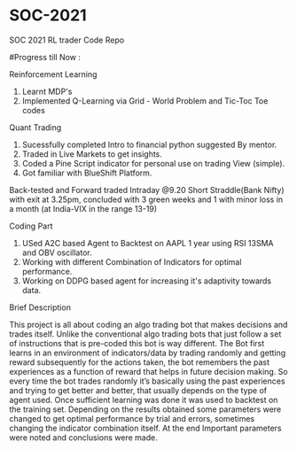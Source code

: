 # SOC-2021
SOC 2021 RL trader Code Repo

#Progress till Now :

Reinforcement Learning 
1. Learnt MDP's 
2. Implemented Q-Learning via Grid - World Problem and Tic-Toc Toe codes

Quant Trading

1. Sucessfully completed Intro to financial python suggested By mentor.
2. Traded in Live Markets to get insights.
3. Coded a Pine Script indicator for personal use on trading View (simple).
4. Got familiar with BlueShift Platform. 

Back-tested and Forward traded Intraday @9.20 Short Straddle(Bank Nifty) with exit at 3.25pm, concluded with 3 green weeks and 1 with minor loss in a month (at India-VIX in the range 13-19)

Coding Part

1. USed A2C based Agent to Backtest on AAPL 1 year using RSI 13SMA and OBV oscillator.
2. Working with different Combination of Indicators for optimal performance.
4. Working on DDPG based agent for increasing it's adaptivity towards data.

Brief Description

This project is all about coding an algo trading bot that makes decisions and trades itself. Unlike the conventional algo trading bots that just follow a set of instructions that is pre-coded this bot is way different. The Bot first learns in an environment of indicators/data by trading randomly and getting reward subsequently for the actions taken, the bot remembers the past experiences as a function of reward that helps in future decision making. So every time the bot trades randomly it’s basically using the past experiences and trying to get better and better, that usually depends on the type of agent used. Once sufficient learning was done it was used to backtest on the training set. Depending on the results obtained some parameters were changed to get optimal performance by trial and errors, sometimes changing the indicator combination itself. At the end Important parameters were noted and conclusions were made.
